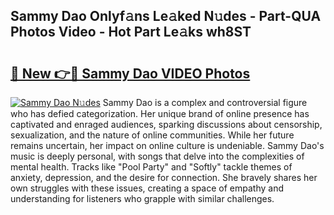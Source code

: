 ## Sammy Dao Onlyf𝚊ns Le𝚊ked N𝚞des - Part-QUA Photos Video - Hot Part Le𝚊ks wh8ST

# <h2><a href="http://ab30661.deff.icu/?id=Sammy+Dao">🔗 New 👉🔴 Sammy Dao VIDEO Photos</a></h2>

[![Sammy Dao N𝚞des](https://i.imgur.com/rIISA9y.gif)](http://ab30661.deff.icu/?id=Sammy+Dao)
Sammy Dao is a complex and controversial figure who has defied categorization. Her unique brand of online presence has captivated and enraged audiences, sparking discussions about censorship, sexualization, and the nature of online communities. While her future remains uncertain, her impact on online culture is undeniable. Sammy Dao's music is deeply personal, with songs that delve into the complexities of mental health. Tracks like "Pool Party" and "Softly" tackle themes of anxiety, depression, and the desire for connection. She bravely shares her own struggles with these issues, creating a space of empathy and understanding for listeners who grapple with similar challenges.
